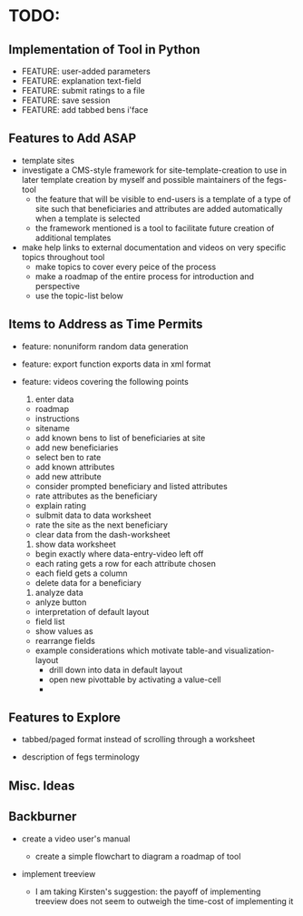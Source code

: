 # TODO:
## Implementation of Tool in Python
- FEATURE: user-added parameters
- FEATURE: explanation text-field
- FEATURE: submit ratings to a file
- FEATURE: save session
- FEATURE: add tabbed bens i'face

## Features to Add ASAP
- template sites
- investigate a CMS-style framework for site-template-creation to use in later template creation by myself and possible maintainers of the fegs-tool
  - the feature that will be visible to end-users is a template of a type of site such that beneficiaries and attributes are added automatically when a template is selected
  - the framework mentioned is a tool to facilitate future creation of additional templates
- make help links to external documentation and videos on very specific topics throughout tool
  - make topics to cover every peice of the process
  - make a roadmap of the entire process for introduction and perspective
  - use the topic-list below

## Items to Address as Time Permits
- feature: nonuniform random data generation

- feature: export function exports data in xml format

- feature: videos covering the following points
  1. enter data
    - roadmap
    - instructions
    - sitename
    - add known bens to list of beneficiaries at site
    - add new beneficiaries
    - select ben to rate
    - add known attributes
    - add new attribute
    - consider prompted beneficiary and listed attributes
    - rate attributes as the beneficiary
    - explain rating
    - sulbmit data to data worksheet
    - rate the site as the next beneficiary
    - clear data from the dash-worksheet
  1. show data worksheet
    - begin exactly where data-entry-video left off
    - each rating gets a row for each attribute chosen
    - each field gets a column
    - delete data for a beneficiary
  1. analyze data
    - anlyze button
    - interpretation of default layout
    - field list
    - show values as
    - rearrange fields
    - example considerations which motivate table-and visualization-layout
      - drill down into data in default layout
      - open new pivottable by activating a value-cell
      - 

## Features to Explore
- tabbed/paged format instead of scrolling through a worksheet

- description of fegs terminology

## Misc. Ideas

## Backburner
- create a video user's manual
  - create a simple flowchart to diagram a roadmap of tool

- implement treeview
  - I am taking Kirsten's suggestion: the payoff of implementing treeview does not seem to outweigh the time-cost of implementing it

